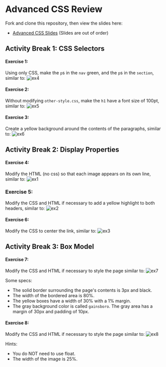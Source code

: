 # Advanced CSS Review

Fork and clone this repository, then view the slides here:

  * [Advanced CSS Slides](https://docs.google.com/presentation/d/1MhtvueUha-9fpn40cHmaMxVLsaYx0fToLGJcPgAihbE/edit#slide=id.p) (Slides are out of order)


## Activity Break 1: CSS Selectors
#### Exercise 1:
Using only CSS, make the `p`s in the `nav` green, and the `p`s in the `section`, similar to:
![ex4](http://i.imgur.com/zhQmS3hl.png)

#### Exercise 2:
Without modifying `other-style.css`, make the `h1` have a font size of 100pt, similar to:
![ex5](http://i.imgur.com/4k6GeUol.png)

#### Exercise 3:
Create a yellow background around the contents of the paragraphs, similar to:
![ex6](http://i.imgur.com/R1QMIIjl.png)

##  Activity Break 2: Display Properties

#### Exercise 4:
Modify the HTML (no css) so that each image appears on its own line, similar to:
![ex1](http://i.imgur.com/g7xyfuTl.png?1)

### Exercise 5:
Modify the CSS and HTML if necessary to add a yellow highlight to both headers, similar to:
![ex2](http://i.imgur.com/kNXmnGkl.png)

#### Exercise 6:
Modify the CSS to center the link, similar to:
![ex3](http://i.imgur.com/1bsEasXl.png)


## Activity Break 3: Box Model

#### Exercise 7:
Modify the CSS and HTML if necessary to style the page similar to:
![ex7](http://i.imgur.com/SRzQInAl.png)

Some specs:
* The solid border surrounding the page's contents is 3px and black.
* The width of the bordered area is 80%.
* The yellow boxes have a width of 30% with a 1% margin.
* The gray background color is called `gainsboro`. The gray area has a margin of 30px and padding of 10px.

#### Exercise 8:
Modify the CSS and HTML if necessary to style the page similar to:
![ex8](http://i.imgur.com/tAfnjZCl.png)

Hints:
* You do NOT need to use float.
* The width of the image is 25%.



